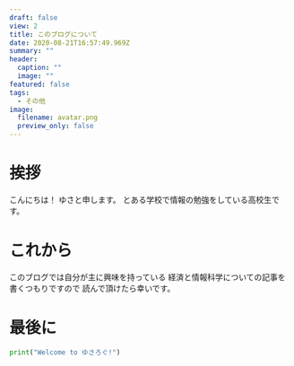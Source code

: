 ```yaml
---
draft: false
view: 2
title: このブログについて
date: 2020-08-21T16:57:49.969Z
summary: ""
header:
  caption: ""
  image: ""
featured: false
tags:
  - その他
image:
  filename: avatar.png
  preview_only: false
---
```

# 挨拶

こんにちは！
ゆさと申します。
とある学校で情報の勉強をしている高校生です。

# これから
このブログでは自分が主に興味を持っている
経済と情報科学についての記事を書くつもりですので
読んで頂けたら幸いです。

# 最後に
```python
print("Welcome to ゆさろぐ!")
```
